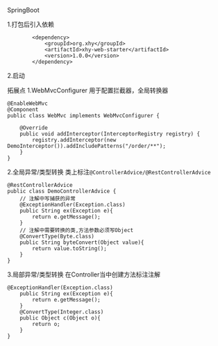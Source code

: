 SpringBoot

1.打包后引入依赖
```
        <dependency>
            <groupId>org.xhy</groupId>
            <artifactId>xhy-web-starter</artifactId>
            <version>1.0.0</version>
        </dependency>
```
2.启动

拓展点 1.WebMvcConfigurer 用于配置拦截器，全局转换器
```
@EnableWebMvc
@Component
public class WebMvc implements WebMvcConfigurer {

    @Override
    public void addInterceptor(InterceptorRegistry registry) {
        registry.addInterceptor(new DemoInterceptor()).addIncludePatterns("/order/**");
    }
}
```
2.全局异常/类型转换 类上标注``@ControllerAdvice/@RestControllerAdvice``
```
@RestControllerAdvice
public class DemoControllerAdvice {
	// 注解中写捕获的异常	
    @ExceptionHandler(Exception.class)
    public String ex(Exception e){
        return e.getMessage();
    }
	// 注解中需要转换的类,方法参数必须写Object
    @ConvertType(Byte.class)
    public String byteConvert(Object value){
        return value.toString();
    }
}
```
3.局部异常/类型转换 在Controller当中创建方法标注注解
```
@ExceptionHandler(Exception.class)
    public String ex(Exception e){
        return e.getMessage();
    }
    @ConvertType(Integer.class)
    public Object c(Object o){
        return o;
    }
}
```
